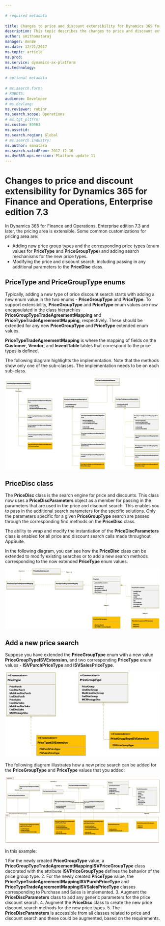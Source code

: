 ```yaml
---

# required metadata

title: Changes to price and discount extensibility for Dynamics 365 for Finance and Operations, Enterprise edition 7.3
description: This topic describes the changes to price and discount extensibility for Dynamics 365 for Finance and Operations, Enterprise edition 7.3.
author: smithanataraj
manager: AnnBe
ms.date: 12/21/2017
ms.topic: article
ms.prod: 
ms.service: dynamics-ax-platform
ms.technology: 

# optional metadata

# ms.search.form: 
# ROBOTS: 
audience: Developer
# ms.devlang: 
ms.reviewer: robinr
ms.search.scope: Operations
# ms.tgt_pltfrm: 
ms.custom: 89563
ms.assetid: 
ms.search.region: Global
# ms.search.industry: 
ms.author: smnatara
ms.search.validFrom: 2017-12-10
ms.dyn365.ops.version: Platform update 11
---
```


# Changes to price and discount extensibility for Dynamics 365 for Finance and Operations, Enterprise edition 7.3

In Dynamics 365 for Finance and Operations, Enterprise edition 7.3 and later, the pricing area is extensible. Some common customizations for pricing area are:
- Adding new price group types and the corresponding price types (enum values for **PriceType** and **PriceGroupType**) and adding search mechanisms for the new price types.
- Modifying the price and discount search, including passing in any additional parameters to the **PriceDisc** class. 

## PriceType and PriceGroupType enums
Typically, adding a new type of price discount search starts with adding a new enum value in the two enums - **PriceGroupType** and **PriceType**. To support extensibility, **PriceGroupType** and **PriceType** enum values are now encapsulated in the class hierarchies **PriceGroupTypeTradeAgreementMapping** and **PriceTypeTradeAgreementMapping**, respectively. These should be extended for any new **PriceGroupType** and **PriceType** extended enum values.

**PriceTypeTradeAgreementMapping** is where the mapping of fields on the **Customer**, **Vendor**, and **InventTable** tables that  correspond to the price types is defined. 

The following diagram highlights the implementation. Note that the methods show only one of the sub-classes. The implementation needs to be on each sub-class. 

![PriceGroupTypeTradeAgreementMapping](media/PricingFall20171.png)

## PriceDisc class

The **PriceDisc** class is the search engine for price and discounts. This class now uses a **PriceDiscParameters** object as a member for passing in the parameters that are used in the price and discount search. This enables you to pass in the additional search parameters for the specific solutions. Only the parameters specific for a given **PriceGroupType** search are passed through the corresponding find methods on the **PriceDisc** class. 

The ability to wrap and modify the instantiation of the **PriceDiscParameters** class is enabled for all price and discount search calls made throughout AppSuite.

In the following diagram, you can see how the **PriceDisc** class can be extended to modify existing searches or to add a new search methods corresponding to the now extended **PriceType** enum values.

![PriceDiscClass](media/PricingFall20172.png)

## Add a new price search

Suppose you have extended the **PriceGroupType** enum with a new value **PriceGroupTypeISVExtension**, and two corresponding **PriceType** enum values - **ISVPurchPriceType** and **ISVSalesPriceType**. 

![WalkThrough1](media/PricingFall20173.png)

The following diagram illustrates how a new price search can be added for the **PriceGroupType** and **PriceType** values that you added:

![WalkThrough2](media/PricingFall20174.png)

In this example:

1 For the newly created **PriceGroupType** value, a **PriceGroupTypeTradeAgreementMappingISVPriceGroupType** class decorated with the attribute **ISVPriceGroupType** defines the behavior of the price group type.
2. For the newly created **PriceType** value, the **PriceTypeTradeAgreementMappingISVPurchPriceType** and **PriceTypeTradeAgreementMappingISVSalesPriceType** classes corresponding to Purchase and Sales is implemented.
3. Augment the **PriceDiscParameters** class to add any generic parameters for the price discount search.
4. Augment the **PriceDisc** class to create the new price discount search methods for the new price types.
5. The **PriceDiscParameters** is accessible from all classes related to price and discount search and these could be augmented, based on the requirements. 

